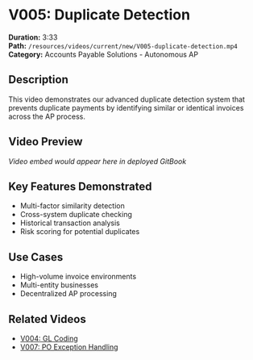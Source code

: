 # V005: Duplicate Detection

**Duration:** 3:33  
**Path:** `/resources/videos/current/new/V005-duplicate-detection.mp4`  
**Category:** Accounts Payable Solutions - Autonomous AP

## Description
This video demonstrates our advanced duplicate detection system that prevents duplicate payments by identifying similar or identical invoices across the AP process.

## Video Preview
*Video embed would appear here in deployed GitBook*

## Key Features Demonstrated
- Multi-factor similarity detection
- Cross-system duplicate checking
- Historical transaction analysis
- Risk scoring for potential duplicates

## Use Cases
- High-volume invoice environments
- Multi-entity businesses
- Decentralized AP processing

## Related Videos
- [V004: GL Coding](v004-gl-coding.md)
- [V007: PO Exception Handling](v007-po-exception-handling.md)

